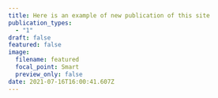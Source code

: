 ```yaml
---
title: Here is an example of new publication of this site
publication_types:
  - "1"
draft: false
featured: false
image:
  filename: featured
  focal_point: Smart
  preview_only: false
date: 2021-07-16T16:00:41.607Z
---
```

